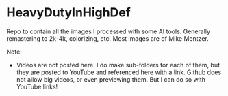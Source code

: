 # HeavyDutyInHighDef
Repo to contain all the images I processed with some AI tools. Generally remastering to 2k-4k, colorizing, etc. Most images are of Mike Mentzer.

Note:
* Videos are not posted here. I do make sub-folders for each of them, but they are posted to YouTube and referenced here with a link. Github does not allow big videos, or even previewing them. But I can do so with YouTube links!
